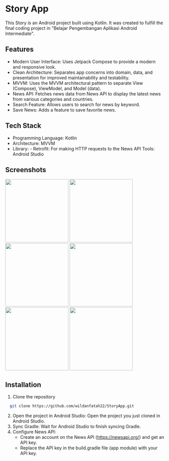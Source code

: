 
# Story App

This Story is an Android project built using Kotlin. It was created to fulfill the final coding project in "Belajar Pengembangan Aplikasi Android Intermediate".


## Features

- Modern User Interface: Uses Jetpack Compose to provide a modern and responsive look.
- Clean Architecture: Separates app concerns into domain, data, and presentation for improved maintainability and testability.
- MVVM: Uses the MVVM architectural pattern to separate View (Compose), ViewModel, and Model (data).
- News API: Fetches news data from News API to display the latest news from various categories and countries.
- Search Feature: Allows users to search for news by keyword.
- Save News: Adds a feature to save favorite news.


## Tech Stack

- Programming Language: Kotlin
- Architecture: MVVM
- Library:
      - Retrofit: For making HTTP requests to the News API
Tools: Android Studio


## Screenshots

<img src="https://github.com/user-attachments/assets/dbca8111-aedd-4a8c-864a-a3bd2098c263" width="200">
<img src="https://github.com/user-attachments/assets/2280bce2-884a-4aca-8df7-5c336231ad6c" width="200">
<img src="https://github.com/user-attachments/assets/4ec328dc-3319-4521-8771-21484842c9db" width="200">
<img src="https://github.com/user-attachments/assets/4b8c1bcd-a726-4b44-902e-21affb8ed95e" width="200">
<img src="https://github.com/user-attachments/assets/467c897b-4445-49ab-9798-4dd7ecf70af1" width="200">
<img src="https://github.com/user-attachments/assets/bd1324dc-d67e-40f3-a9da-1cb8eb6d5d14" width="200">

## Installation

1. Clone the repository

```bash
  git clone https://github.com/wildanfatah22/StoryApp.git
```
2. Open the project in Android Studio: Open the project you just cloned in Android Studio.
3. Sync Gradle: Wait for Android Studio to finish syncing Gradle.
4. Configure News API:
    - Create an account on the News API (https://newsapi.org/) and get an API key.
    - Replace the API key in the build.gradle file (app module) with your API key.
